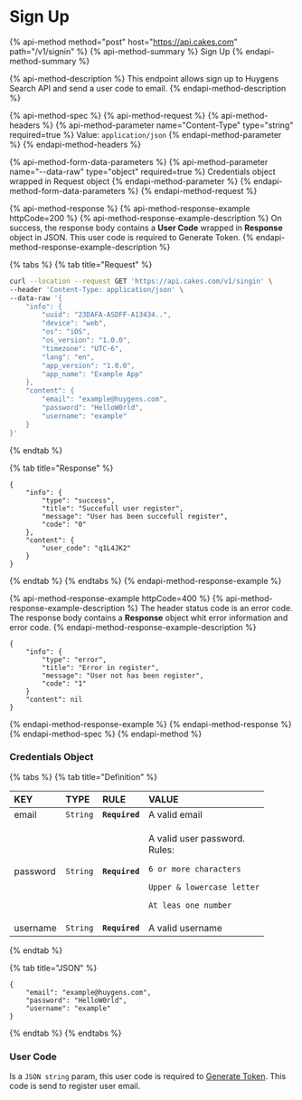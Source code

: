 # Sign Up

{% api-method method="post" host="https://api.cakes.com" path="/v1/signin" %}
{% api-method-summary %}
Sign Up
{% endapi-method-summary %}

{% api-method-description %}
This endpoint allows sign up to Huygens Search API and send a user code to email. 
{% endapi-method-description %}

{% api-method-spec %}
{% api-method-request %}
{% api-method-headers %}
{% api-method-parameter name="Content-Type" type="string" required=true %}
Value: `application/json`
{% endapi-method-parameter %}
{% endapi-method-headers %}

{% api-method-form-data-parameters %}
{% api-method-parameter name="--data-raw" type="object" required=true %}
Credentials object wrapped in Request object
{% endapi-method-parameter %}
{% endapi-method-form-data-parameters %}
{% endapi-method-request %}

{% api-method-response %}
{% api-method-response-example httpCode=200 %}
{% api-method-response-example-description %}
On success, the response body contains a **User Code** wrapped in **Response** object in JSON. This user code is required to Generate Token.
{% endapi-method-response-example-description %}

{% tabs %}
{% tab title="Request" %}
```bash
curl --location --request GET 'https://api.cakes.com/v1/singin' \
--header 'Content-Type: application/json' \
--data-raw '{
    "info": {
        "uuid": "23DAFA-ASDFF-A13434..",
        "device": "web",
        "os": "iOS",
        "os_version": "1.0.0",
        "timezone": "UTC-6",
        "lang": "en",
        "app_version": "1.0.0",
        "app_name": "Example App"
    },
    "content": {
        "email": "example@huygens.com",
        "password": "HelloW0rld",
        "username": "example" 
    }
}'
```
{% endtab %}

{% tab title="Response" %}
```
{
    "info": {
        "type": "success",
        "title": "Succefull user register",
        "message": "User has been succefull register",
        "code": "0"
    },
    "content": {
        "user_code": "q1L4JK2"
    }
}
```
{% endtab %}
{% endtabs %}
{% endapi-method-response-example %}

{% api-method-response-example httpCode=400 %}
{% api-method-response-example-description %}
The header status code is an error code.  
The response body contains a **Response** object whit error information and error code.
{% endapi-method-response-example-description %}

```
{
    "info": {
        "type": "error",
        "title": "Error in register",
        "message": "User not has been register",
        "code": "1"
    }
    "content": nil
}
```
{% endapi-method-response-example %}
{% endapi-method-response %}
{% endapi-method-spec %}
{% endapi-method %}

### Credentials Object

{% tabs %}
{% tab title="Definition" %}
<table>
  <thead>
    <tr>
      <th style="text-align:left">KEY</th>
      <th style="text-align:left">TYPE</th>
      <th style="text-align:left">RULE</th>
      <th style="text-align:left">VALUE</th>
    </tr>
  </thead>
  <tbody>
    <tr>
      <td style="text-align:left">email</td>
      <td style="text-align:left"><code>String</code>
      </td>
      <td style="text-align:left"><b><code>Required</code></b>
      </td>
      <td style="text-align:left">A valid email</td>
    </tr>
    <tr>
      <td style="text-align:left">password</td>
      <td style="text-align:left"><code>String</code>
      </td>
      <td style="text-align:left"><b><code>Required</code></b>
      </td>
      <td style="text-align:left">
        <p>A valid user password.
          <br />Rules:</p>
        <p><code>6 or more characters</code>
        </p>
        <p><code>Upper &amp; lowercase letter</code>
        </p>
        <p><code>At leas one number</code>
        </p>
      </td>
    </tr>
    <tr>
      <td style="text-align:left">username</td>
      <td style="text-align:left"><code>String</code>
      </td>
      <td style="text-align:left"><b><code>Required</code></b>
      </td>
      <td style="text-align:left">A valid username</td>
    </tr>
  </tbody>
</table>
{% endtab %}

{% tab title="JSON" %}
```text
{
    "email": "example@huygens.com",
    "password": "HelloW0rld",
    "username": "example" 
}
```
{% endtab %}
{% endtabs %}

### User Code

Is a `JSON string` param, this user code is required to [Generate Token](generate-token.md#generate-token). This code is send to register user email.

